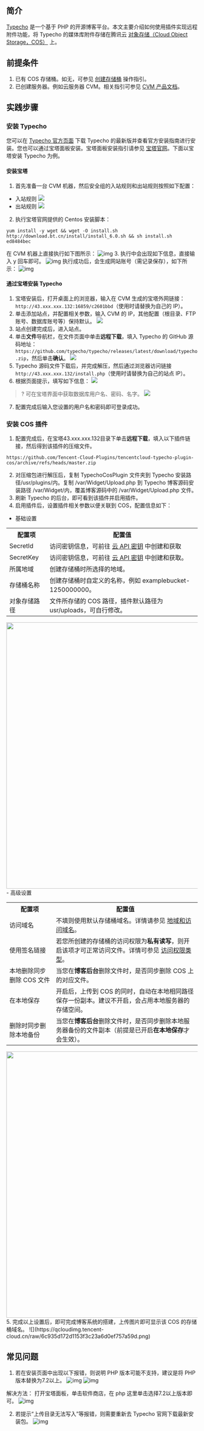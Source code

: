 ## 简介


[Typecho](https://typecho.org/) 是一个基于 PHP 的开源博客平台。本文主要介绍如何使用插件实现远程附件功能，将 Typecho 的媒体库附件存储在腾讯云 [对象存储（Cloud Object Storage，COS）](https://cloud.tencent.com/product/cos) 上。


## 前提条件

1. 已有 COS 存储桶。如无，可参见 [创建存储桶](https://cloud.tencent.com/document/product/436/13309) 操作指引。
2. 已创建服务器。例如云服务器 CVM。相关指引可参见 [CVM 产品文档](https://cloud.tencent.com/document/product/213)。




## 实践步骤

### 安装 Typecho


您可以在 [Typecho 官方页面](http://typecho.org/download) 下载 Typecho 的最新版并查看官方安装指南进行安装。您也可以通过宝塔面板安装。宝塔面板安装指引请参见 [宝塔官网](https://www.bt.cn/)。下面以宝塔安装 Typecho 为例。

#### 安装宝塔
1. 首先准备一台 CVM 机器，然后安全组的入站规则和出站规则按照如下配置：
 - 入站规则
![](https://qcloudimg.tencent-cloud.cn/raw/e90f6a65388de747676dd894090ce158.png)
 - 出站规则
![](https://qcloudimg.tencent-cloud.cn/raw/0fd12abd0a1a729d7dc78678a8c50b94.png)
2. 执行宝塔官网提供的 Centos 安装脚本：
```
yum install -y wget && wget -O install.sh http://download.bt.cn/install/install_6.0.sh && sh install.sh ed8484bec
```
在 CVM 机器上直接执行如下图所示：
![img](https://qcloudimg.tencent-cloud.cn/raw/672aed3217d3d1cf33cd880ed4977aba.png)
3. 执行中会出现如下信息，直接输入 y 回车即可。
![img](https://qcloudimg.tencent-cloud.cn/raw/164affb276edefaad6265e0438c197ad.png)
执行成功后，会生成网站账号（需记录保存），如下所示：
![img](https://qcloudimg.tencent-cloud.cn/raw/6b12cfe7b0b28497a272ea6027cf40b3.png)

#### 通过宝塔安装 Typecho


1. 宝塔安装后，打开桌面上的浏览器，输入在 CVM 生成的宝塔外网链接：`http://43.xxx.xxx.132:16859/c2601bbd`（使用时请替换为自己的 IP）。
2. 单击添加站点，并配置相关参数，输入 CVM 的 IP，其他配置（根目录、FTP 账号、数据库账号等）保持默认。
![](https://qcloudimg.tencent-cloud.cn/raw/d2f1041e87750e292f7d0128f90fd5a7.png)
3. 站点创建完成后，进入站点。
4. 单击**文件**导航栏，在文件页面中单击**远程下载**，填入 Typecho 的 GitHub 源码地址：`https://github.com/typecho/typecho/releases/latest/download/typecho.zip`，然后单击**确认**。
![](https://qcloudimg.tencent-cloud.cn/raw/be8318b9ad5ffebb8a8955ff46009638.png)
5. Typecho 源码文件下载后，并完成解压，然后通过浏览器访问链接`http://43.xxx.xxx.132/install.php`（使用时请替换为自己的站点 IP）。
6. 根据页面提示，填写如下信息：
![](https://qcloudimg.tencent-cloud.cn/raw/e62c6ead50e2e0ecd69f5efd17dc178a.png)
>?
>可在宝塔界面中获取数据库用户名、密码、名字。
>![](https://qcloudimg.tencent-cloud.cn/raw/c43f41c188a3c0d420a2bf7876b9f9f9.png)
7. 配置完成后输入您设置的用户名和密码即可登录成功。




### 安装 COS 插件


1. 配置完成后，在宝塔43.xxx.xxx.132目录下单击**远程下载**，填入以下插件链接，然后得到该插件的压缩文件。
```plaintext
https://github.com/Tencent-Cloud-Plugins/tencentcloud-typecho-plugin-cos/archive/refs/heads/master.zip
```
2. 对压缩包进行解压后，复制 TypechoCosPlugin 文件夹到 Typecho 安装路径/usr/plugins/内。复制 /var/Widget/Upload.php 到 Typecho 博客源码安装路径 /var/Widget/内，覆盖博客源码中的 /var/Widget/Upload.php 文件。
3. 刷新 Typecho 的后台，即可看到该插件并启用插件。
4. 启用插件后，设置插件相关参数以便关联到 COS，配置信息如下：
 - 基础设置
<table>
   <tr>
      <th width="0%" >配置项</td>
      <th width="0%" >配置值</td>
   </tr>
   <tr>
      <td>SecretId</td>
      <td>访问密钥信息，可前往 <a href="https://console.cloud.tencent.com/capi">云 API 密钥</a> 中创建和获取</td>
   </tr>
   <tr>
      <td>SecretKey</td>
      <td>访问密钥信息，可前往 <a href="https://console.cloud.tencent.com/capi">云 API 密钥</a> 中创建和获取。</td>
   </tr>
   <tr>
      <td>所属地域</td>
      <td>创建存储桶时所选择的地域。</td>
   </tr>
   <tr>
      <td>存储桶名称</td>
      <td>创建存储桶时自定义的名称，例如 examplebucket-1250000000。</td>
   </tr>
   <tr>
      <td>对象存储路径</td>
      <td>文件所存储的 COS 路径，插件默认路径为 usr/uploads，可自行修改。</td>
   </tr>
</table>
<img style="width:700px; max-width: inherit;" src="https://qcloudimg.tencent-cloud.cn/raw/c97981a92144d65ba74dd78ab3ed6595.jpg" />
 - 高级设置
<table>
   <tr>
      <th width="0%" >配置项</td>
      <th width="0%" >配置值</td>
   </tr>
   <tr>
      <td>访问域名</td>
      <td>不填则使用默认存储桶域名。详情请参见 <a href="https://cloud.tencent.com/document/product/436/6224">地域和访问域名</a>。</td>
   </tr>
   <tr>
      <td>使用签名链接</td>
      <td>若您所创建的存储桶的访问权限为<b>私有读写</b>，则开启该项才可正常访问文件。详情可参见 <a href="https://cloud.tencent.com/document/product/436/13324#.E8.AE.BF.E9.97.AE.E6.9D.83.E9.99.90.E7.B1.BB.E5.9E.8B">访问权限类型</a>。</td>
   </tr>
   <tr>
      <td>本地删除同步删除 COS 文件</td>
      <td>当您在<b>博客后台</b>删除文件时，是否同步删除 COS 上的对应文件。</td>
   </tr>
   <tr>
      <td>在本地保存</td>
      <td>开启后，上传到 COS 的同时，自动在本地相同路径保存一份副本。建议不开启，会占用本地服务器的存储空间。</td>
   </tr>
   <tr>
      <td>删除时同步删除本地备份</td>
      <td>当您在<b>博客后台</b>删除文件时，是否同步删除本地服务器备份的文件副本（前提是已开启<b>在本地保存</b>才会生效）。</td>
   </tr>
</table>
<img style="width:700px; max-width: inherit;" src="https://qcloudimg.tencent-cloud.cn/raw/6bed3fb18e64975319954b7aa06c64f9.jpg" />
5. 完成以上设置后，即可完成博客系统的搭建，上传图片即可显示该 COS 的存储桶域名。
![](https://qcloudimg.tencent-cloud.cn/raw/6c935d172d1153f3c23a6d0ef757a59d.png)


## 常见问题


1. 若在安装页面中出现以下报错，则说明 PHP 版本可能不支持，建议是将 PHP 版本替换为7.2以上。
![img](https://qcloudimg.tencent-cloud.cn/raw/ade924ec84d96fd69e7acdbcaefe62a3.png)
![img](https://qcloudimg.tencent-cloud.cn/raw/46a24d6138c8ea3d49fbbc6b507aaebb.png)

解决方法：
打开宝塔面板，单击软件商店，在 php 这里单击选择7.2以上版本即可。
![img](https://qcloudimg.tencent-cloud.cn/raw/e34844f437da44e8c9dad59fd89ec337.png)

2. 若提示“上传目录无法写入”等报错，则需要重新去 Typecho 官网下载最新安装包。
![img](https://qcloudimg.tencent-cloud.cn/raw/9107b833831b3249ccdc6451f14e4bb7.png)





